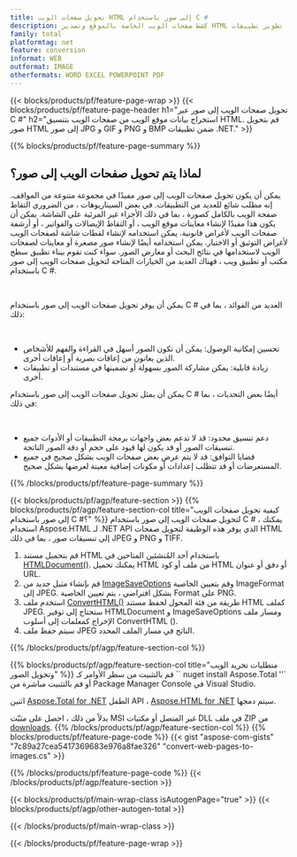```yaml
---
title: تحويل صفحات الويب HTML إلى صور باستخدام C #
description: كشط صفحات الويب الخاصة بالموقع وتصدير HTML إلى الصور. تطوير تطبيقات .NET لكشط بيانات موقع الويب إلى JPEG و PNG و GIF و BMP وما إلى ذلك. 
family: total
platformtag: net
feature: conversion
informat: WEB
outformat: IMAGE
otherformats: WORD EXCEL POWERPOINT PDF
---
```

{{< blocks/products/pf/feature-page-wrap >}}
{{< blocks/products/pf/feature-page-header h1="تحويل صفحات الويب إلى صور عبر C #" h2="استخراج بيانات موقع الويب من صفحات الويب بتنسيق HTML. قم بتحويل صور HTML إلى صور JPG و GIF و PNG و BMP ضمن تطبيقات .NET." >}}

{{% blocks/products/pf/feature-page-summary %}}

<h2 class="heading-border">لماذا يتم تحويل صفحات الويب إلى صور؟</h2>
<p>يمكن أن يكون تحويل صفحات الويب إلى صور مفيدًا في مجموعة متنوعة من المواقف. إنه مطلب شائع للعديد من التطبيقات. في بعض السيناريوهات ، من الضروري التقاط صفحة الويب بالكامل كصورة ، بما في ذلك الأجزاء غير المرئية على الشاشة. يمكن أن يكون هذا مفيدًا لإنشاء معاينات موقع الويب ، أو التقاط الإيصالات والفواتير ، أو أرشفة صفحات الويب لأغراض قانونية. يمكن استخدامه لإنشاء لقطات شاشة لصفحات الويب لأغراض التوثيق أو الاختبار. يمكن استخدامه أيضًا لإنشاء صور مصغرة أو معاينات لصفحات الويب لاستخدامها في نتائج البحث أو معارض الصور. سواء كنت تقوم ببناء تطبيق سطح مكتب أو تطبيق ويب ، فهناك العديد من الخيارات المتاحة لتحويل صفحات الويب إلى صور باستخدام C #.</p><br />

<p>يمكن أن يوفر تحويل صفحات الويب إلى صور باستخدام C # العديد من الفوائد ، بما في ذلك:</p><br />
<ul>
<li>تحسين إمكانية الوصول: يمكن أن تكون الصور أسهل في القراءة والفهم للأشخاص الذين يعانون من إعاقات بصرية أو إعاقات أخرى.</li>
<li>زيادة قابلية: يمكن مشاركة الصور بسهولة أو تضمينها في مستندات أو تطبيقات أخرى.</li>
</ul>
<p>يمكن أن يمثل تحويل صفحات الويب إلى صور باستخدام C # أيضًا بعض التحديات ، بما في ذلك:</p><br />
<ul>
<li>دعم تنسيق محدود: قد لا تدعم بعض واجهات برمجة التطبيقات أو الأدوات جميع تنسيقات الصور أو قد يكون لها قيود على حجم أو دقة الصور الناتجة.</li>
<li>قضايا التوافق: قد لا يتم عرض بعض صفحات الويب بشكل صحيح في جميع المستعرضات أو قد تتطلب إعدادات أو مكونات إضافية معينة لعرضها بشكل صحيح.</li>
</ul>
{{% /blocks/products/pf/feature-page-summary  %}}

{{< blocks/products/pf/agp/feature-section >}}
{{% blocks/products/pf/agp/feature-section-col title="كيفية تحويل صفحات الويب إلى صور باستخدام C #؟" %}}
لتحويل صفحات الويب إلى صور باستخدام C # ، يمكنك استخدام Aspose.HTML لـ .NET API الذي يوفر هذه الوظيفة لتحويل صفحات HTML إلى تنسيقات صور ، بما في ذلك JPEG و PNG و TIFF.</p>

1. قم بتحميل مستند HTML باستخدام أحد المُنشئين المتاحين في [HTMLDocument()](https://reference.aspose.com/html/net/aspose.html/htmldocument/). يمكنك تحميل HTML من ملف أو كود HTML أو دفق أو عنوان URL.
2. قم بإنشاء مثيل جديد من [ImageSaveOptions](https://reference.aspose.com/html/net/aspose.html.saving/imagesaveoptions/) وقم بتعيين الخاصية ImageFormat إلى JPEG. بشكل افتراضي ، يتم تعيين الخاصية Format على PNG.
3. استخدم ملف [ConvertHTML()](https://reference.aspose.com/html/net/aspose.html.converters/converter/converthtml/) طريقة من فئة المحول لحفظ مستند HTML كملف JPEG. ستحتاج إلى توفير HTMLDocument و ImageSaveOptions ومسار ملف الإخراج كمعلمات إلى أسلوب ConvertHTML ().
4. سيتم حفظ ملف JPEG الناتج في مسار الملف المحدد.
 
{{% /blocks/products/pf/agp/feature-section-col %}}

{{% blocks/products/pf/agp/feature-section-col title="متطلبات تخريد الويب وتحويل الصور" %}}
قم بالتثبيت من سطر الأوامر كـ `` nuget install Aspose.Total ''` أو قم بالتثبيت مباشرة من Package Manager Console في Visual Studio.

اثنين [Aspose.Total for .NET](https://products.aspose.com/total/net/) الطفل API ، [Aspose.HTML for .NET](https://products.aspose.com/html/net/) سيتم دمجها.

بدلاً من ذلك ، احصل على مثبّت MSI غير المتصل أو مكتبات DLL في ملف ZIP من [downloads](https://releases.aspose.com/total/net).
{{% /blocks/products/pf/agp/feature-section-col %}}
{{% blocks/products/pf/feature-page-code %}}
{{< gist "aspose-com-gists" "7c89a27cea5417369683e976a8fae326" "convert-web-pages-to-images.cs" >}}

{{% /blocks/products/pf/feature-page-code %}}
{{< /blocks/products/pf/agp/feature-section >}}

{{< blocks/products/pf/main-wrap-class isAutogenPage="true" >}}
{{< blocks/products/pf/agp/other-autogen-total >}}

{{< /blocks/products/pf/main-wrap-class >}}

{{< /blocks/products/pf/feature-page-wrap >}}